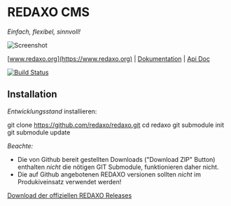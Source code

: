 REDAXO CMS
==========

*Einfach, flexibel, sinnvoll!*

![Screenshot](https://raw.githubusercontent.com/redaxo/redaxo/assets/redaxo_01.png)

[www.redaxo.org](https://www.redaxo.org) | [Dokumentation](https://redaxo.org/doku/master) | [Api Doc](https://redaxo.org/api/master/)

[![Build Status](https://secure.travis-ci.org/redaxo/redaxo.svg?branch=master)](https://travis-ci.org/redaxo/redaxo)

Installation
------------

*Entwicklungsstand* installieren:

git clone https://github.com/redaxo/redaxo.git
cd redaxo
git submodule init
git submodule update

*Beachte:*
- Die von Github bereit gestellten Downloads ("Download ZIP" Button) enthalten *nicht* die nötigen GIT Submodule, funktionieren daher nicht.
- Die auf Github angebotenen REDAXO versionen sollten *nicht* im Produkiveinsatz verwendet werden!

[Download der offiziellen REDAXO Releases](https://github.com/redaxo/redaxo/releases)
